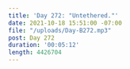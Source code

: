 ```yaml
---
title: 'Day 272: "Untethered."'
date: 2021-10-18 15:51:00 -07:00
file: "/uploads/Day-B272.mp3"
post: Day 272
duration: '00:05:12'
length: 4426704
---
```


